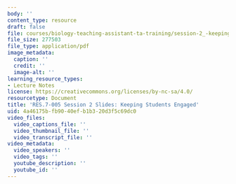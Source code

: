 ```yaml
---
body: ''
content_type: resource
draft: false
file: courses/biology-teaching-assistant-ta-training/session-2_-keeping-students-engaged_edited_processed.pdf
file_size: 277503
file_type: application/pdf
image_metadata:
  caption: ''
  credit: ''
  image-alt: ''
learning_resource_types:
- Lecture Notes
license: https://creativecommons.org/licenses/by-nc-sa/4.0/
resourcetype: Document
title: 'RES.7-005 Session 2 Slides: Keeping Students Engaged'
uid: 4a46175b-fb90-40ef-b1b3-20d3f5c69dc0
video_files:
  video_captions_file: ''
  video_thumbnail_file: ''
  video_transcript_file: ''
video_metadata:
  video_speakers: ''
  video_tags: ''
  youtube_description: ''
  youtube_id: ''
---
```


